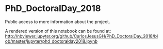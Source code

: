 # PhD_DoctoralDay_2018

Public access to more information about the project.

A rendered version of this notebook can be found at:
http://nbviewer.jupyter.org/github/CarlosJesusGH/PhD_DoctoralDay_2018/blob/master/jupyter/phd_doctoralday2018.ipynb
